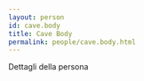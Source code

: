 ```yaml
---
layout: person
id: cave.body
title: Cave Body
permalink: people/cave.body.html
---
```


Dettagli della persona